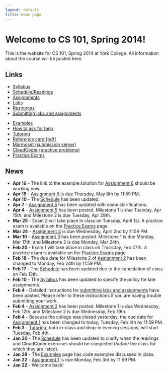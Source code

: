 ```yaml
---
layout: default
title: Home page
---
```


# Welcome to CS 101, Spring 2014!

This is the website for CS 101, Spring 2014 at York College.
All information about the course will be posted here.

## Links

<div class="linkcolumn">
<ul>
  <li><a href="syllabus.html">Syllabus</a></li>
  <li><a href="schedule.html">Schedule/Readings</a></li>
  <li><a href="assign/index.html">Assignments</a></li>
  <li><a href="labs/index.html">Labs</a></li>
  <li><a href="resources.html">Resources</a></li>
  <li><a href="submitting.html">Submitting labs and assignments</a></li>
</ul>
</div>

<div class="linkcolumn">
<ul>
  <li><a href="examples/index.html">Examples</a></li>
  <li><a href="http://faculty.ycp.edu/~dhovemey/askingForHelp.html">How to ask for help</a></li>
  <li><a href="tutoring.html">Tutoring</a></li>
  <li><a href="refcard.pdf">Reference card [pdf]</a></li>
  <li><a href="https://cs.ycp.edu/marmoset">Marmoset (submission server)</a></li>
  <li><a href="https://cs.ycp.edu/cloudcoder">CloudCoder (practice problems)</a></li>
  <li><a href="practice/index.html">Practice Exams</a></li>
</ul>
</div>

<div style="clear: both;"></div>

## News

* **Apr 16** - The link to the example solution for [Assignment 6](assign/assign06.html) should be working now.
* **Apr 15** - [Assignment 6](assign/assign06.html) is due Thursday, May 8th by 11:59 PM.
* **Apr 10** - The [Schedule](schedule.html) has been updated.
* **Apr 7** - [Assignment 5](assign/assign05.html) has been updated with some clarifications.
* **Apr 4** - [Assignment 5](assign/assign05.html) has been posted.  Milestone 1 is due Tuesday, Apr 15th, and Milestone 2 is due Tuesday, Apr 29th.
* **Mar 25** - Exam 2 will take place in class on Tuesday, April 1st. A practice exam is available on the [Practice Exams](practice/index.html) page.
* **Mar 24** - [Assignment 4](assign/assign04.html) is due Wednesday, April 2nd by 11:59 PM.
* **Mar 10** - [Assignment 3](assign/assign03.html) has been posted.  Milestone 1 is due Monday, Mar 17th, and Milestone 2 is due Monday, Mar 24th.
* **Feb 20** - Exam 1 will take place in class on Thursday, Feb 27th.  A practice exam is available on the [Practice Exams](practice/index.html) page.
* **Feb 18** - The due date for Milestone 2 of [Assignment 2](assign/assign02.html) has been changed to Monday, Feb 24th by 11:59 PM.
* **Feb 17** - The [Schedule](schedule.html) has been updated due to the cancelation of class on Feb 13th.
* **Feb 10** - The [Syllabus](syllabus.html) has been updated to specify the policy for late assignments.
* **Feb 4** - Detailed instructions for [submitting labs and assignments](submitting.html) have been posted.  Please refer to these instructions if you are having trouble submitting your work.
* **Feb 4** - [Assignment 2](assign/assign02.html) has been posted.  Milestone 1 is due Wednesday, Feb 12th, and Milestone 2 is due Wednesday, Feb 19th.
* **Feb 4** - Because the college was closed yesterday, the due date for [Assignment 1](assign/assign01.html) has been changed to today, Tuesday, Feb 4th by 11:59 PM.
* **Feb 3** - [Tutoring](tutoring.html), both in-class and drop-in evening sessions, will start Tuesday, Feb 4th.
* **Jan 30** - The [Schedule](schedule.html) has been updated to clarify when the readings and CloudCoder exercises should be completed (*before* the class for which they are listed).
* **Jan 28** - The [Examples](examples/index.html) page has code examples discussed in class.
* **Jan 22** - [Assignment 1](assign/assign01.html) is due Monday, Feb 3rd by 11:59 PM.
* **Jan 22** - Welcome back!

<!-- vim:set wrap: ­-->
<!-- vim:set linebreak: -->
<!-- vim:set nolist: -->
